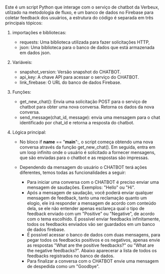   Este é um script Python que interage com o serviço de chatbot da Verbeux, utilzado na metodologia de fluxo, e um banco de dados no Firebase para coletar feedback dos usuários, a estrutura do código é separada em três principais tópicos:
  1. importações e bibliotecas:
     - requests: Uma biblioteca utilizada para fazer solicitações HTTP,
     - json: Uma biblioteca para o banco de dados que está armazenada em dados json.

  2. Variáveis:
     - snapshot_version: Versão snapshot do CHATBOT.
     - api_key: A chave API para acessar o serviço do CHATBOT.
     - link_firebase: O URL do banco de dados Firebase.
       
  3. Funções:
     - get_new_chat(): Envia uma solicitação POST para o serviço de chatbot para obter uma nova conversa. Retorna os dados da nova conversa.
     - send_message(chat_id, message): envia uma mensagem para o chat identificado por chat_id e retorna a resposta do chatbot.

  4. Lógica principal:
     - No bloco if __name__ == "__main__":, o script começa obtendo uma nova conversa através da função get_new_chat(). Em seguida, entra em um loop infinito 
       onde o usuário é solicitado a fornecer mensagens, que são enviadas para o chatbot e as respostas são impressas.

     - Dependendo da mensagem do usuário o CHATBOT terá ações diferentes, temos todas as funcionalidades a seguir:
        - Para iniciar uma conversa com o CHATBOT é preciso enviar uma mensagem de saudações. Exemplos: "Hello" ou "Hi".
        - Após a mensagem de saudação, você poderá enviar qualquer mensagem de feedback, tanto uma reclamação quanto um elogio, ele irá responder a mensagem de            acordo com conteúdo dela, se ele não entender apenas esclareça qual o tipo de feedback enviado com um "Positive" ou "Negative", de acordo com o tema 
          escolhido. É possível enviar feedbacks infinitamente, todos os feedbacks enviados vão ser                 guardados em um banco de dados firebase.
        - É possível acessar o banco de dados com duas mensagens, para pegar todos os feedbacks positivos e os negativos, apenas envie as respostas "What are              the positive feedbacks?" ou "What are the negative feedbacks?". Abaixo aparecerar a lista de todos os feedbacks registrados no banco de dados.
        - Para finalizar a conversa com o CHATBOT envie uma mensagem de despedida como um "Goodbye".
